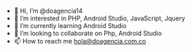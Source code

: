 - 👋 Hi, I’m @doagencia14
- 👀 I’m interested in PHP, Android Studio, JavaScript, Jquery
- 🌱 I’m currently learning Android Studio
- 💞️ I’m looking to collaborate on Php, Android Studio
- 📫 How to reach me hola@doagencia.com.co

<!---
doagencia14/doagencia14 is a ✨ special ✨ repository because its `README.md` (this file) appears on your GitHub profile.
You can click the Preview link to take a look at your changes.
--->
